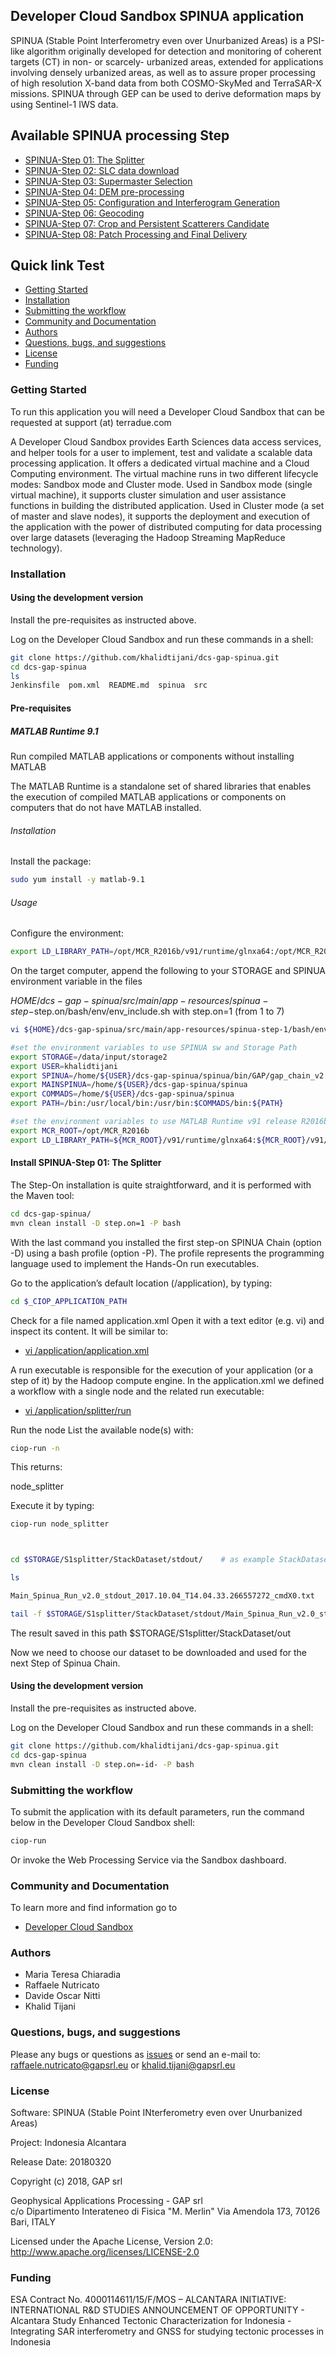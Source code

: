 ## Developer Cloud Sandbox SPINUA application  

SPINUA (Stable Point Interferometry even over Unurbanized Areas) is a PSI-like algorithm originally developed for detection and monitoring of coherent targets (CT) in non- or scarcely- urbanized areas, extended for applications involving densely urbanized areas, as well as to assure proper processing of high resolution X-band data from both COSMO-SkyMed and TerraSAR-X missions. SPINUA through GEP can be used to derive deformation maps by using Sentinel-1 IWS data.

Available SPINUA processing Step
--------------------------------

* [SPINUA-Step 01: The Splitter](src/main/app-resources/spinua-step-1/)
* [SPINUA-Step 02: SLC data download](src/main/app-resources/spinua-step-2)
* [SPINUA-Step 03: Supermaster Selection](src/main/app-resources/spinua-step-3)
* [SPINUA-Step 04: DEM pre-processing](src/main/app-resources/spinua-step-4)
* [SPINUA-Step 05: Configuration and Interferogram Generation](src/main/app-resources/spinua-step-5)
* [SPINUA-Step 06: Geocoding](src/main/app-resources/spinua-step-6)
* [SPINUA-Step 07: Crop and Persistent Scatterers Candidate](src/main/app-resources/spinua-step-7)
* [SPINUA-Step 08: Patch Processing and Final Delivery](src/main/app-resources/spinua-step-8)




## Quick link  Test
 
* [Getting Started](#getting-started)
* [Installation](#installation)
* [Submitting the workflow](#submit)
* [Community and Documentation](#community)
* [Authors](#authors)
* [Questions, bugs, and suggestions](#questions)
* [License](#license)
* [Funding](#funding)

### <a name="getting-started"></a>Getting Started 

To run this application you will need a Developer Cloud Sandbox that can be requested at support (at) terradue.com

A Developer Cloud Sandbox provides Earth Sciences data access services, and helper tools for a user to implement, test and validate a scalable data processing application. It offers a dedicated virtual machine and a Cloud Computing environment.
The virtual machine runs in two different lifecycle modes: Sandbox mode and Cluster mode. 
Used in Sandbox mode (single virtual machine), it supports cluster simulation and user assistance functions in building the distributed application.
Used in Cluster mode (a set of master and slave nodes), it supports the deployment and execution of the application with the power of distributed computing for data processing over large datasets (leveraging the Hadoop Streaming MapReduce technology). 

### <a name="installation"></a>Installation

#### Using the development version

Install the pre-requisites as instructed above.

Log on the Developer Cloud Sandbox and run these commands in a shell:

```bash
git clone https://github.com/khalidtijani/dcs-gap-spinua.git
cd dcs-gap-spinua
ls 
Jenkinsfile  pom.xml  README.md  spinua  src
```

#### Pre-requisites


##### MATLAB Runtime 9.1

Run compiled MATLAB applications or components without installing MATLAB

The MATLAB Runtime is a standalone set of shared libraries that enables the execution of compiled MATLAB applications or components on computers that do not have MATLAB installed.


###### Installation

Install the package:
```bash
sudo yum install -y matlab-9.1
```
###### Usage
Configure the environment:  
```bash
export LD_LIBRARY_PATH=/opt/MCR_R2016b/v91/runtime/glnxa64:/opt/MCR_R2016b/v91/bin/glnxa64:/opt/MCR_R2016b/v91/sys/os/glnxa64:${LD_LIBRARY_PATH}
```

On the target computer, append the following to your STORAGE and SPINUA environment variable in the files

$HOME/dcs-gap-spinua/src/main/app-resources/spinua-step-$step.on/bash/env/env_include.sh  with step.on=1 (from 1 to 7) 

```bash
vi ${HOME}/dcs-gap-spinua/src/main/app-resources/spinua-step-1/bash/env/env_include.sh 
```

```bash
#set the environment variables to use SPINUA sw and Storage Path  
export STORAGE=/data/input/storage2
export USER=khalidtijani
export SPINUA=/home/${USER}/dcs-gap-spinua/spinua/bin/GAP/gap_chain_v2.0
export MAINSPINUA=/home/${USER}/dcs-gap-spinua/spinua
export COMMADS=/home/${USER}/dcs-gap-spinua/spinua
export PATH=/bin:/usr/local/bin:/usr/bin:$COMMADS/bin:${PATH}

#set the environment variables to use MATLAB Runtime v91 release R2016b
export MCR_ROOT=/opt/MCR_R2016b
export LD_LIBRARY_PATH=${MCR_ROOT}/v91/runtime/glnxa64:${MCR_ROOT}/v91/bin/glnxa64:${MCR_ROOT}/v91/sys/os/glnxa64:${LD_LIBRARY_PATH}
```

#### Install SPINUA-Step 01: The Splitter
The Step-On installation is quite straightforward, and it is performed with the Maven tool:
```bash
cd dcs-gap-spinua/
mvn clean install -D step.on=1 -P bash
```

With the last command you installed the first step-on SPINUA Chain (option -D) using a bash profile (option -P). The profile represents the programming language used to implement the Hands-On run executables.


Go to the application’s default location (/application), by typing:
```bash
cd $_CIOP_APPLICATION_PATH
```
Check for a file named application.xml
Open it with a text editor (e.g. vi) and inspect its content. It will be similar to:

* [vi /application/application.xml](src/main/app-resources/spinua-step-1/application.xml)

A run executable is responsible for the execution of your application (or a step of it) by the Hadoop compute engine. In the application.xml we defined a workflow with a single node and the related run executable:

* [vi /application/splitter/run](src/main/app-resources/spinua-step-1/bash/splitter/run)


Run the node
List the available node(s) with:

```bash
ciop-run -n
```
This returns:

node_splitter

Execute it by typing:

```bash
ciop-run node_splitter
```

```bash


cd $STORAGE/S1splitter/StackDataset/stdout/    # as example StackDataset is the string that you choose as S1splitter outputfolder in application.xml  <parameter id="splitterout">StackDataset</parameter>

ls 

Main_Spinua_Run_v2.0_stdout_2017.10.04_T14.04.33.266557272_cmdX0.txt

tail -f $STORAGE/S1splitter/StackDataset/stdout/Main_Spinua_Run_v2.0_stdout_2017.10.04_T14.04.33.266557272_cmdX0.txt
```

The result saved in this path $STORAGE/S1splitter/StackDataset/out 

Now we need to choose our dataset to be downloaded and used for the next Step of Spinua Chain.



#### Using the development version

Install the pre-requisites as instructed above.

Log on the Developer Cloud Sandbox and run these commands in a shell:

```bash
git clone https://github.com/khalidtijani/dcs-gap-spinua.git
cd dcs-gap-spinua
mvn clean install -D step.on=-id- -P bash
```

### <a name="submit"></a>Submitting the workflow

To submit the application with its default parameters, run the command below in the Developer Cloud Sandbox shell:

```bash
ciop-run
```
Or invoke the Web Processing Service via the Sandbox dashboard.

### <a name="community"></a>Community and Documentation

To learn more and find information go to 

* [Developer Cloud Sandbox](http://docs.terradue.com/developer-sandbox/)  

### <a name="authors"></a>Authors

* Maria Teresa Chiaradia
* Raffaele Nutricato
* Davide Oscar Nitti
* Khalid Tijani

### <a name="questions"></a>Questions, bugs, and suggestions

Please any bugs or questions as [issues](<https://github.com/khalidtijani/dcs-gap-spinua/issues>) or send an e-mail to:
raffaele.nutricato@gapsrl.eu or khalid.tijani@gapsrl.eu

### <a name="license"></a>License

Software: SPINUA (Stable Point INterferometry even over Unurbanized Areas)

Project: Indonesia Alcantara      

Release Date: 20180320                   

Copyright (c) 2018, GAP srl  

Geophysical Applications Processing - GAP srl       
c/o Dipartimento Interateneo di Fisica "M. Merlin"
Via Amendola 173, 70126 Bari, ITALY
                     

Licensed under the Apache License, Version 2.0: http://www.apache.org/licenses/LICENSE-2.0

### <a name="funding"></a>Funding

ESA Contract No. 4000114611/15/F/MOS – ALCANTARA INITIATIVE: INTERNATIONAL R&D STUDIES ANNOUNCEMENT OF OPPORTUNITY - Alcantara Study Enhanced Tectonic Characterization for Indonesia - Integrating SAR interferometry and GNSS for studying tectonic processes in Indonesia
